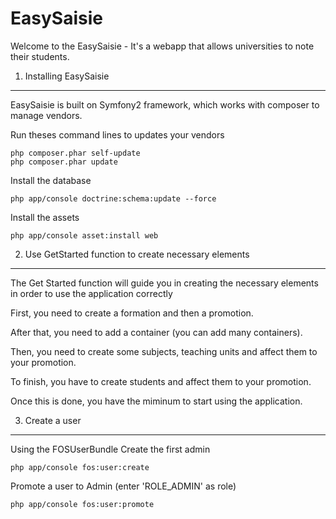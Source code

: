 EasySaisie
========================

Welcome to the EasySaisie - It's a webapp that allows universities to note their students.

1) Installing EasySaisie
----------------------------------
EasySaisie is built on Symfony2 framework, which works with composer to manage vendors.

Run theses command lines to updates your vendors 

    php composer.phar self-update
    php composer.phar update

Install the database

    php app/console doctrine:schema:update --force

Install the assets 
  
    php app/console asset:install web
	
2) Use GetStarted function to create necessary elements 
----------------------------------

The Get Started function will guide you in creating the necessary elements in order to use the application correctly

First, you need to create a formation and then a promotion.

After that, you need to add a container (you can add many containers).

Then, you need to create some subjects, teaching units and affect them to your promotion.

To finish, you have to create students and affect them to your promotion.

Once this is done, you have the miminum to start using the application.

3) Create a user
----------------------------------
Using the FOSUserBundle
Create the first admin
	
	php app/console fos:user:create

Promote a user to Admin (enter 'ROLE_ADMIN' as role)

	php app/console fos:user:promote  

